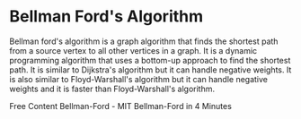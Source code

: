 # Bellman Ford's Algorithm

Bellman ford's algorithm is a graph algorithm that finds the shortest path from a source vertex to all other vertices in a graph. It is a dynamic programming algorithm that uses a bottom-up approach to find the shortest path. It is similar to Dijkstra's algorithm but it can handle negative weights. It is also similar to Floyd-Warshall's algorithm but it can handle negative weights and it is faster than Floyd-Warshall's algorithm.

<ResourceGroupTitle>Free Content</ResourceGroupTitle>
<BadgeLink colorScheme='red' badgeText='Watch' href='https://www.youtube.com/watch?v=f9cVS_URPc0&ab_channel=MITOpenCourseWare'>Bellman-Ford - MIT</BadgeLink>
<BadgeLink colorScheme='red' badgeText='Watch' href='https://www.youtube.com/watch?v=9PHkk0UavIM'>Bellman-Ford in 4 Minutes</BadgeLink>
